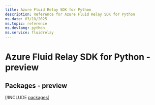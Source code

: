 ```yaml
---
title: Azure Fluid Relay SDK for Python
description: Reference for Azure Fluid Relay SDK for Python
ms.date: 03/18/2025
ms.topic: reference
ms.devlang: python
ms.service: fluidrelay
---
```

# Azure Fluid Relay SDK for Python - preview
## Packages - preview
[!INCLUDE [packages](fluid-relay-index.md)]
